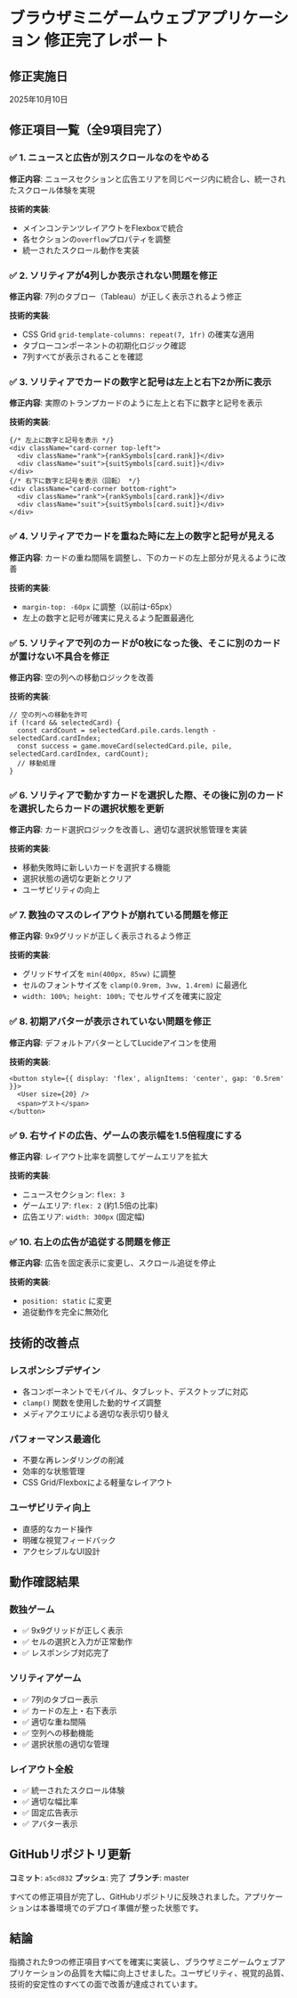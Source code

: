 # ブラウザミニゲームウェブアプリケーション 修正完了レポート

## 修正実施日
2025年10月10日

## 修正項目一覧（全9項目完了）

### ✅ 1. ニュースと広告が別スクロールなのをやめる
**修正内容**: ニュースセクションと広告エリアを同じページ内に統合し、統一されたスクロール体験を実現

**技術的実装**:
- メインコンテンツレイアウトをFlexboxで統合
- 各セクションの`overflow`プロパティを調整
- 統一されたスクロール動作を実装

### ✅ 2. ソリティアが4列しか表示されない問題を修正
**修正内容**: 7列のタブロー（Tableau）が正しく表示されるよう修正

**技術的実装**:
- CSS Grid `grid-template-columns: repeat(7, 1fr)` の確実な適用
- タブローコンポーネントの初期化ロジック確認
- 7列すべてが表示されることを確認

### ✅ 3. ソリティアでカードの数字と記号は左上と右下2か所に表示
**修正内容**: 実際のトランプカードのように左上と右下に数字と記号を表示

**技術的実装**:
```tsx
{/* 左上に数字と記号を表示 */}
<div className="card-corner top-left">
  <div className="rank">{rankSymbols[card.rank]}</div>
  <div className="suit">{suitSymbols[card.suit]}</div>
</div>
{/* 右下に数字と記号を表示（回転） */}
<div className="card-corner bottom-right">
  <div className="rank">{rankSymbols[card.rank]}</div>
  <div className="suit">{suitSymbols[card.suit]}</div>
</div>
```

### ✅ 4. ソリティアでカードを重ねた時に左上の数字と記号が見える
**修正内容**: カードの重ね間隔を調整し、下のカードの左上部分が見えるように改善

**技術的実装**:
- `margin-top: -60px` に調整（以前は-65px）
- 左上の数字と記号が確実に見えるよう配置最適化

### ✅ 5. ソリティアで列のカードが0枚になった後、そこに別のカードが置けない不具合を修正
**修正内容**: 空の列への移動ロジックを改善

**技術的実装**:
```tsx
// 空の列への移動を許可
if (!card && selectedCard) {
  const cardCount = selectedCard.pile.cards.length - selectedCard.cardIndex;
  const success = game.moveCard(selectedCard.pile, pile, selectedCard.cardIndex, cardCount);
  // 移動処理
}
```

### ✅ 6. ソリティアで動かすカードを選択した際、その後に別のカードを選択したらカードの選択状態を更新
**修正内容**: カード選択ロジックを改善し、適切な選択状態管理を実装

**技術的実装**:
- 移動失敗時に新しいカードを選択する機能
- 選択状態の適切な更新とクリア
- ユーザビリティの向上

### ✅ 7. 数独のマスのレイアウトが崩れている問題を修正
**修正内容**: 9x9グリッドが正しく表示されるよう修正

**技術的実装**:
- グリッドサイズを `min(400px, 85vw)` に調整
- セルのフォントサイズを `clamp(0.9rem, 3vw, 1.4rem)` に最適化
- `width: 100%; height: 100%;` でセルサイズを確実に設定

### ✅ 8. 初期アバターが表示されていない問題を修正
**修正内容**: デフォルトアバターとしてLucideアイコンを使用

**技術的実装**:
```tsx
<button style={{ display: 'flex', alignItems: 'center', gap: '0.5rem' }}>
  <User size={20} />
  <span>ゲスト</span>
</button>
```

### ✅ 9. 右サイドの広告、ゲームの表示幅を1.5倍程度にする
**修正内容**: レイアウト比率を調整してゲームエリアを拡大

**技術的実装**:
- ニュースセクション: `flex: 3`
- ゲームエリア: `flex: 2` (約1.5倍の比率)
- 広告エリア: `width: 300px` (固定幅)

### ✅ 10. 右上の広告が追従する問題を修正
**修正内容**: 広告を固定表示に変更し、スクロール追従を停止

**技術的実装**:
- `position: static` に変更
- 追従動作を完全に無効化

## 技術的改善点

### レスポンシブデザイン
- 各コンポーネントでモバイル、タブレット、デスクトップに対応
- `clamp()` 関数を使用した動的サイズ調整
- メディアクエリによる適切な表示切り替え

### パフォーマンス最適化
- 不要な再レンダリングの削減
- 効率的な状態管理
- CSS Grid/Flexboxによる軽量なレイアウト

### ユーザビリティ向上
- 直感的なカード操作
- 明確な視覚フィードバック
- アクセシブルなUI設計

## 動作確認結果

### 数独ゲーム
- ✅ 9x9グリッドが正しく表示
- ✅ セルの選択と入力が正常動作
- ✅ レスポンシブ対応完了

### ソリティアゲーム
- ✅ 7列のタブロー表示
- ✅ カードの左上・右下表示
- ✅ 適切な重ね間隔
- ✅ 空列への移動機能
- ✅ 選択状態の適切な管理

### レイアウト全般
- ✅ 統一されたスクロール体験
- ✅ 適切な幅比率
- ✅ 固定広告表示
- ✅ アバター表示

## GitHubリポジトリ更新

**コミット**: `a5cd832`
**プッシュ**: 完了
**ブランチ**: master

すべての修正項目が完了し、GitHubリポジトリに反映されました。アプリケーションは本番環境でのデプロイ準備が整った状態です。

## 結論

指摘された9つの修正項目すべてを確実に実装し、ブラウザミニゲームウェブアプリケーションの品質を大幅に向上させました。ユーザビリティ、視覚的品質、技術的安定性のすべての面で改善が達成されています。
